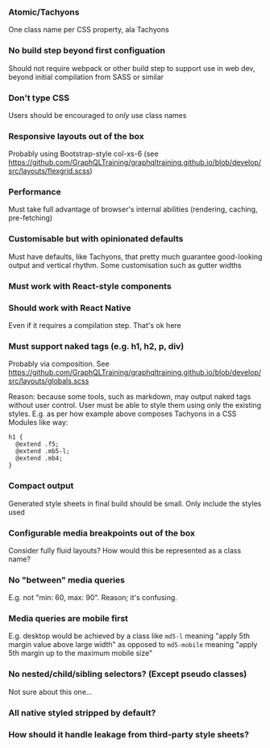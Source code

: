 ### Atomic/Tachyons

One class name per CSS property, ala Tachyons

### No build step beyond first configuation

Should not require webpack or other build step to support use in web dev, beyond initial compilation from SASS or similar

### Don't type CSS

Users should be encouraged to *only* use class names

### Responsive layouts out of the box

Probably using Bootstrap-style col-xs-6 (see https://github.com/GraphQLTraining/graphqltraining.github.io/blob/develop/src/layouts/flexgrid.scss)

### Performance

Must take full advantage of browser's internal abilities (rendering, caching, pre-fetching)

### Customisable but with opinionated defaults

Must have defaults, like Tachyons, that pretty much guarantee good-looking output and vertical rhythm. Some customisation such as gutter widths 

### Must work with React-style components

### Should work with React Native

Even if it requires a compilation step. That's ok here

### Must support naked tags (e.g. h1, h2, p, div)

Probably via composition. See https://github.com/GraphQLTraining/graphqltraining.github.io/blob/develop/src/layouts/globals.scss

Reason: because some tools, such as markdown, may output naked tags without user control. User must be able to style them using only the existing styles. E.g. as per how example above composes Tachyons in a CSS Modules like way:


```
h1 {
  @extend .f5;
  @extend .mb5-l;
  @extend .mb4;
}
```

### Compact output

Generated style sheets in final build should be small. Only include the styles used

### Configurable media breakpoints out of the box

Consider fully fluid layouts? How would this be represented as a class name?

### No "between" media queries

E.g. not "min: 60, max: 90". Reason; it's confusing.

### Media queries are mobile first

E.g. desktop would be achieved by a class like `md5-l` meaning "apply 5th margin value above large width" as opposed to `md5-mobile` meaning "apply 5th margin up to the maximum mobile size"


### No nested/child/sibling selectors? (Except pseudo classes)

Not sure about this one...

### All native styled stripped by default?

### How should it handle leakage from third-party style sheets?
